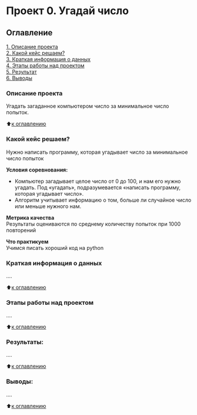# Проект 0. Угадай число

## Оглавление  
[1. Описание проекта](https://github.com/PavelSV3112/DS-sf/blob/main/__pycache__/guess_number/README.md#Описание-проекта)  
[2. Какой кейс решаем?](https://github.com/PavelSV3112/DS-sf/blob/main/__pycache__/guess_number/README.md#Какой-кейс-решаем)  
[3. Краткая информация о данных](https://github.com/PavelSV3112/DS-sf/blob/main/__pycache__/guess_number/README.md#Краткая-информация-о-данных)  
[4. Этапы работы над проектом](https://github.com/PavelSV3112/DS-sf/blob/main/__pycache__/guess_number/README.md#Этапы-работы-над-проектом)  
[5. Результат](https://github.com/PavelSV3112/DS-sf/blob/main/__pycache__/guess_number/README.md#Результат)    
[6. Выводы](https://github.com/PavelSV3112/DS-sf/blob/main/__pycache__/guess_number/README.md#Выводы) 

### Описание проекта    
Угадать загаданное компьютером число за минимальное число попыток.

:arrow_up:[к оглавлению](https://github.com/PavelSV3112/DS-sf/blob/main/__pycache__/guess_number/README.md#Оглавление)


### Какой кейс решаем?    
Нужно написать программу, которая угадывает число за минимальное число попыток

**Условия соревнования:**  
- Компьютер загадывает целое число от 0 до 100, и нам его нужно угадать. Под «угадать», подразумевается «написать программу, которая угадывает число».
- Алгоритм учитывает информацию о том, больше ли случайное число или меньше нужного нам.

**Метрика качества**     
Результаты оцениваются по среднему количеству попыток при 1000 повторений

**Что практикуем**     
Учимся писать хороший код на python


### Краткая информация о данных
....
  
:arrow_up:[к оглавлению](https://github.com/PavelSV3112/DS-sf/blob/main/__pycache__/guess_number/README.md#Оглавление)


### Этапы работы над проектом  
....

:arrow_up:[к оглавлению](https://github.com/PavelSV3112/DS-sf/blob/main/__pycache__/guess_number/README.md#Оглавление)


### Результаты:  
....

:arrow_up:[к оглавлению](https://github.com/PavelSV3112/DS-sf/blob/main/__pycache__/guess_number/README.md#Оглавление)


### Выводы:  
....

:arrow_up:[к оглавлению](https://github.com/PavelSV3112/DS-sf/blob/main/__pycache__/guess_number/README.md#Оглавление)



